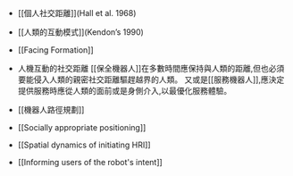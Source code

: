 - [[個人社交距離]](Hall et al. 1968)

- [[人類的互動模式]](Kendon’s 1990)

- [[Facing Formation]]

- 人機互動的社交距離
	[[保全機器人]]在多數時間應保持與人類的距離,但也必須要能侵入人類的親密社交距離驅趕越界的人類。
	又或是[[服務機器人]],應決定提供服務時應從人類的面前或是身側介入,以最優化服務體驗。

-  [[機器人路徑規劃]]
-  [[Socially appropriate positioning]]
- [[Spatial dynamics of initiating HRI]]
- [[Informing users of the robot's intent]]
